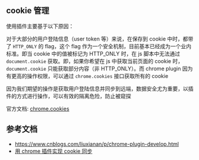 ## cookie 管理

使用插件主要基于以下原因：

对于大部分的用户登陆信息（user token 等）来说，在保存到 cookie 中时，都带了 `HTTP_ONLY` 的 flag，这个 flag 作为一个安全机制，目前基本已经成为一个业内标准。即当 cookie 中的值被标记为 HTTP_ONLY 时，在 js 脚本中无法通过 `document.cookie` 获取。即，如果你希望在 js 中获取当前页面的 cookie 时，`document.cookie` 只能获取部分内容（非 HTTP_ONLY）。而 chrome plugin 因为有更高的操作权限，可以通过 `chrome.cookies` 接口获取所有的 cookie

因为我们期望的操作是获取用户登陆信息并同步到远端，数据安全尤为重要，以插件的方式进行操作，可以有效的隔离危险，防止被窥探

官方文档: [chrome.cookies](https://developer.chrome.com/docs/extensions/reference/cookies/)



## 参考文档

- https://www.cnblogs.com/liuxianan/p/chrome-plugin-develop.html
- [用 chrome 插件实现 cookie 同步](https://blog.csdn.net/u013613428/article/details/93192961)
